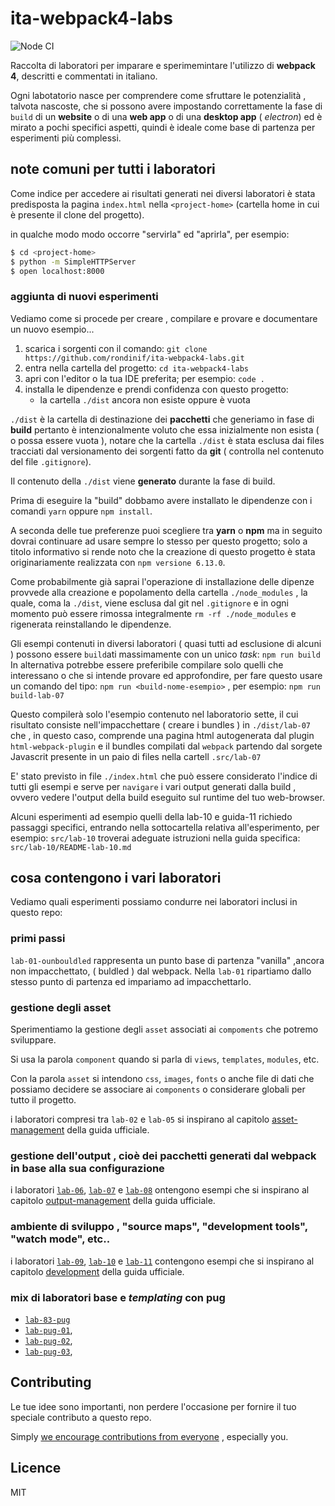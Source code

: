 <!-- 
ita-webpack4-labs 
webpack4 learning studies and experiments with accompanying notes in Italian
-->
# ita-webpack4-labs
![Node CI](https://github.com/rondinif/ita-webpack4-labs/workflows/Node%20CI/badge.svg?branch=master)
<!-- Learning labs  with accompanying notes in Italian to dive into webpack4 eco-system -->
Raccolta di laboratori per imparare e sperimemintare l'utilizzo di **webpack 4**, descritti e commentati in italiano.

Ogni labotatorio nasce per comprendere come sfruttare le potenzialità , talvota nascoste, che si possono avere impostando correttamente la fase di `build` di un **website** o di una **web app** o di una **desktop app** ( *electron*) ed è mirato a pochi specifici aspetti, quindi è ideale come base di partenza per esperimenti più complessi.

<!--
## perchè 
[##TODO] descrivere qui perchè è stato creato e pubblicato questo repo.

## come
[##TODO] descrivere qui come è strutturato questo progetto e come è possibile utilizzarlo per provare e comprendere meglio il funzionamento e le potenzialità di webpack relativamente agli argomenti trattati.

in particolare spiegare la gestione delle dipendenze che non viene fatta per ogni singolo 
laboratorio come si trattasse di sub-module ma viene fatta globalmente in quanto 
questo è un unico progetto strutturato in diversi laboratori 
-->

## note comuni per tutti i laboratori
Come indice per accedere ai risultati generati nei diversi laboratori è stata predisposta la pagina 
`index.html` nella `<project-home>` (cartella home in cui è presente il clone del progetto). 

in qualche modo modo occorre "servirla" ed "aprirla",
per esempio:
``` bash 
$ cd <project-home>
$ python -m SimpleHTTPServer
$ open localhost:8000
```

### aggiunta di nuovi esperimenti
Vediamo come si procede per creare , compilare e provare e documentare un nuovo esempio...

1. scarica i sorgenti con il comando: `git clone https://github.com/rondinif/ita-webpack4-labs.git` 
2. entra nella cartella del progetto: `cd ita-webpack4-labs` 
3. apri con l'editor o la tua IDE preferita; per esempio:  `code .`
4. installa le dipendenze e prendi confidenza con questo progetto: 
    - la cartella `./dist` ancora non esiste oppure è vuota

`./dist` è la cartella di destinazione dei **pacchetti** che generiamo in fase di **build** pertanto  è intenzionalmente voluto che essa inizialmente non esista ( o possa essere vuota ), notare che la cartella `./dist` è stata esclusa dai files tracciati dal versionamento dei sorgenti fatto da **git** ( controlla nel contenuto del file `.gitignore`). 

Il contenuto della `./dist` viene **generato** durante la fase di build.

Prima di eseguire la "build"  dobbamo avere installato le dipendenze con i comandi `yarn` oppure `npm install`. 

A seconda delle tue preferenze puoi scegliere tra **yarn**  o **npm**  ma in seguito dovrai continuare ad usare sempre lo stesso per questo progetto; solo a titolo informativo si rende noto che la creazione di questo progetto è stata originariamente realizzata con `npm versione 6.13.0`. 

Come probabilmente già saprai l'operazione di installazione delle dipenze provvede alla creazione e popolamento della cartella `./node_modules` , la quale,  coma la `./dist`,  viene  esclusa dal git nel `.gitignore` e in ogni momento può essere rimossa integralmente `rm -rf ./node_modules` e rigenerata reinstallando le dipendenze. 

Gli esempi contenuti in diversi laboratori ( quasi tutti ad esclusione di alcuni ) possono essere `build`ati massimamente con un unico *task*: 
 `npm run build` 
In alternativa potrebbe essere preferibile compilare solo quelli che interessano o che si intende provare ed approfondire, per fare questo usare un comando del tipo: `npm run <build-nome-esempio>`
 , per esempio: 
  `npm run build-lab-07` 

Questo compilerà solo l'esempio contenuto nel laboratorio sette, il cui risultato consiste nell'impacchettare ( creare i bundles ) in `./dist/lab-07` che , in questo caso, comprende una pagina html autogenerata dal plugin `html-webpack-plugin` e il bundles compilati dal `webpack` partendo dal sorgete Javascrit presente in un paio di files nella cartell `.src/lab-07`

E' stato previsto in file `./index.html` che può essere considerato l'indice di tutti gli esempi e serve per `navigare` i vari output generati dalla build , ovvero vedere l'output della build eseguito sul runtime del tuo web-browser.

Alcuni esperimenti ad esempio quelli della lab-10 e guida-11 richiedo passaggi specifici, entrando nella sottocartella relativa all'esperimento, per esempio: `src/lab-10` troverai adeguate istruzioni nella guida specifica: `src/lab-10/README-lab-10.md`

## cosa contengono i vari laboratori
Vediamo quali esperimenti possiamo condurre nei laboratori inclusi in questo repo:

### primi passi
`lab-01-ounbouldled` rappresenta un punto base di partenza "vanilla" ,ancora non  impacchettato, ( buldled ) dal webpack. Nella `lab-01` ripartiamo dallo stesso punto di partenza ed impariamo ad impacchettarlo.

### gestione degli asset 
Sperimentiamo la gestione degli `asset` associati ai `compoments` che potremo sviluppare.

Si usa la parola `component` quando si parla di  `views`, `templates`, `modules`, etc.

Con la parola `asset` si intendono `css`, `images`, `fonts` o anche file di dati che possiamo decidere se associare ai `components` o considerare globali per tutto il progetto.

i laboratori compresi tra `lab-02` e `lab-05` si inspirano al capitolo [asset-management](https://webpack.js.org/guides/asset-management/) della guida ufficiale.

### gestione dell'output , cioè dei pacchetti generati dal webpack in base alla sua configurazione 
i laboratori [`lab-06`](https://github.com/rondinif/ita-webpack4-labs/tree/master/src/lab-06), [`lab-07`](https://github.com/rondinif/ita-webpack4-labs/tree/master/src/lab-07) e [`lab-08`](https://github.com/rondinif/ita-webpack4-labs/tree/master/src/lab-08) ontengono esempi che si inspirano al capitolo [output-management](https://webpack.js.org/guides/output-management/) della guida ufficiale.

### ambiente di sviluppo , "source maps", "development tools", "watch mode", etc..
i laboratori [`lab-09`](https://github.com/rondinif/ita-webpack4-labs/tree/master/src/lab-09), [`lab-10`](https://github.com/rondinif/ita-webpack4-labs/tree/master/src/lab-10) e [`lab-11`](https://github.com/rondinif/ita-webpack4-labs/tree/master/src/lab-11) contengono esempi che si inspirano al capitolo [development](https://webpack.js.org/guides/development/) della guida ufficiale.

### mix di laboratori base e *templating* con **pug**
-  [`lab-83-pug`](https://github.com/rondinif/ita-webpack4-labs/tree/master/src/lab-83-pug)
-  [`lab-pug-01`](https://github.com/rondinif/ita-webpack4-labs/tree/master/src/lab-pug-01),
-  [`lab-pug-02`](https://github.com/rondinif/ita-webpack4-labs/tree/master/src/lab-pug-02),
-  [`lab-pug-03`](https://github.com/rondinif/ita-webpack4-labs/tree/master/src/lab-pug-03),

## Contributing 
Le tue idee sono importanti, non perdere l'occasione per fornire il tuo speciale contributo a questo repo.  

Simply [we encourage contributions from everyone](https://github.com/rondinif/ita-webpack4-labs/blob/master/.github/CONTRIBUTING.md) , especially you.

## Licence 
MIT
